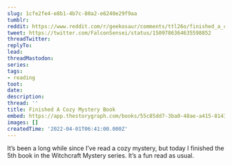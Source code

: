 ```yaml
---
slug: 1cfe2fe4-e8b1-4b7c-80a2-e6240e29f9aa
tumblr:
reddit: https://www.reddit.com/r/geekosaur/comments/ttl26o/finished_a_cozy_mystery_book/
tweet: https://twitter.com/FalconSensei/status/1509786364635598852
threadTwitter:
replyTo:
lead:
threadMastodon:
series:
tags:
- reading
toot:
date:
description:
thread: ''
title: Finished A Cozy Mystery Book
embed: https://app.thestorygraph.com/books/55c85dd7-3ba0-48ae-a415-81433bb1d4cb
images: []
createdTime: '2022-04-01T06:41:00.000Z'
---
```


It’s been a long while since I’ve read a cozy mystery, but today I finished the 5th book in the Witchcraft Mystery series. It’s a fun read as usual.